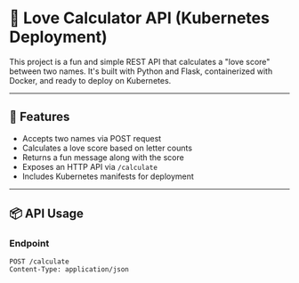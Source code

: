 # 💖 Love Calculator API (Kubernetes Deployment)

This project is a fun and simple REST API that calculates a "love score" between two names. It's built with Python and Flask, containerized with Docker, and ready to deploy on Kubernetes.

---

## 🚀 Features

- Accepts two names via POST request
- Calculates a love score based on letter counts
- Returns a fun message along with the score
- Exposes an HTTP API via `/calculate`
- Includes Kubernetes manifests for deployment

---

## 📦 API Usage

### Endpoint

```http
POST /calculate
Content-Type: application/json
